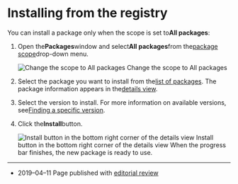# Installing from the registry

You can install a package only when the scope is set to**All packages**:

1. Open the**Packages**window and select**All packages**from the[package scope](https://docs.unity3d.com/2019.2/Documentation/Manual/upm-ui-filter.html)drop-down menu.

   ![](https://docs.unity3d.com/2019.2/Documentation/uploads/Main/upm-ui-allpackages.png "Change the scope to All packages")
   Change the scope to All packages

2. Select the package you want to install from the[list of packages](https://docs.unity3d.com/2019.2/Documentation/Manual/upm-ui-list.html). The package information appears in the[details view](https://docs.unity3d.com/2019.2/Documentation/Manual/upm-ui-details.html).

3. Select the version to install. For more information on available versions, see[Finding a specific version](https://docs.unity3d.com/2019.2/Documentation/Manual/upm-ui-list.html#VersionList).

4. Click the**Install**button.

   ![](https://docs.unity3d.com/2019.2/Documentation/uploads/Main/upm-ui-install.png "Install button in the bottom right corner of the details view")
   Install button in the bottom right corner of the details view
   When the progress bar finishes, the new package is ready to use.

---

* 2019–04–11 Page published with
  [editorial review](https://docs.unity3d.com/2019.2/Documentation/Manual/DocumentationEditorialReview.html)

  


